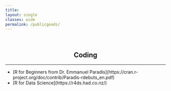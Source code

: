 ```yaml
---
title: 
layout: single
classes: wide
permalink: /publicgoods/
---
```

<br/> 

<!-- Google Tag Manager (noscript) -->
<noscript><iframe src="https://www.googletagmanager.com/ns.html?id=GTM-PNS829G"
height="0" width="0" style="display:none;visibility:hidden"></iframe></noscript>
<!-- End Google Tag Manager (noscript) -->

## <center> Coding </center> 
- - -
<ul>
  <li>[R for Beginners from Dr. Emmanuel Paradis](https://cran.r-project.org/doc/contrib/Paradis-rdebuts_en.pdf)</li>
  <li>[R for Data Science](https://r4ds.had.co.nz/)</li>
</ul><br/>